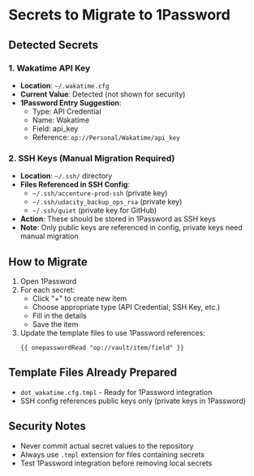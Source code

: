 # Secrets to Migrate to 1Password

## Detected Secrets

### 1. Wakatime API Key
- **Location**: `~/.wakatime.cfg`
- **Current Value**: Detected (not shown for security)
- **1Password Entry Suggestion**: 
  - Type: API Credential
  - Name: Wakatime
  - Field: api_key
  - Reference: `op://Personal/Wakatime/api_key`

### 2. SSH Keys (Manual Migration Required)
- **Location**: `~/.ssh/` directory
- **Files Referenced in SSH Config**:
  - `~/.ssh/accenture-prod-ssh` (private key)
  - `~/.ssh/udacity_backup_ops_rsa` (private key)
  - `~/.ssh/quiet` (private key for GitHub)
- **Action**: These should be stored in 1Password as SSH keys
- **Note**: Only public keys are referenced in config, private keys need manual migration

## How to Migrate

1. Open 1Password
2. For each secret:
   - Click "+" to create new item
   - Choose appropriate type (API Credential, SSH Key, etc.)
   - Fill in the details
   - Save the item
3. Update the template files to use 1Password references:
   ```
   {{ onepasswordRead "op://vault/item/field" }}
   ```

## Template Files Already Prepared

- `dot_wakatime.cfg.tmpl` - Ready for 1Password integration
- SSH config references public keys only (private keys in 1Password)

## Security Notes

- Never commit actual secret values to the repository
- Always use `.tmpl` extension for files containing secrets
- Test 1Password integration before removing local secrets
